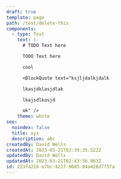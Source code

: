 ```yaml
---
draft: true
template: page
path: /test/delete-this
components:
  - type: Text
    text: |-
      # TODO Text here

      TODO Text here

      cool

      <BlockQuote text="ksjljdalkjdalk

      lkasjdklasjdlak

      lkajsdlkasjd

      ok" />
    theme: white
seo:
  noindex: false
  title: xyz
  description: abc
createdBy: David Wells
createdAt: 2023-03-21T02:39:35.522Z
updatedBy: David Wells
updatedAt: 2023-03-21T02:43:56.063Z
id: 223fa216-e7bc-4217-9685-84a428d775fa
---
```

